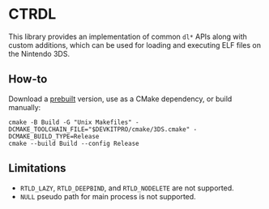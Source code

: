 # CTRDL

This library provides an implementation of common `dl*` APIs along with custom additions, which can be used for loading and executing ELF files on the Nintendo 3DS.

## How-to

Download a [prebuilt](https://github.com/kynex7510/CTRDL/releases) version, use as a CMake dependency, or build manually:

```
cmake -B Build -G "Unix Makefiles" -DCMAKE_TOOLCHAIN_FILE="$DEVKITPRO/cmake/3DS.cmake" -DCMAKE_BUILD_TYPE=Release
cmake --build Build --config Release
```

## Limitations

- `RTLD_LAZY`, `RTLD_DEEPBIND`, and `RTLD_NODELETE` are not supported.
- `NULL` pseudo path for main process is not supported.